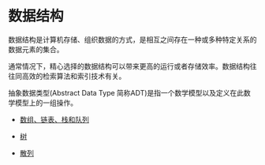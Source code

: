 # 数据结构

数据结构是计算机存储、组织数据的方式，是相互之间存在一种或多种特定关系的数据元素的集合。

通常情况下，精心选择的数据结构可以带来更高的运行或者存储效率。数据结构往往同高效的检索算法和索引技术有关。

抽象数据类型(Abstract Data Type 简称ADT)是指一个数学模型以及定义在此数学模型上的一组操作。

+ [数组、链表、栈和队列](数组、链表、栈和队列.md)

+ [树](树.md)

+ [散列](散列.md)
